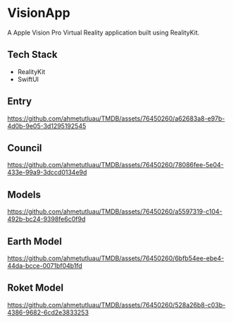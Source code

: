 # VisionApp
A Apple Vision Pro Virtual Reality application built using RealityKit.

## Tech Stack
- RealityKit
- SwiftUI

## Entry
https://github.com/ahmetutluau/TMDB/assets/76450260/a62683a8-e97b-4d0b-9e05-3d1295192545

## Council
https://github.com/ahmetutluau/TMDB/assets/76450260/78086fee-5e04-433e-99a9-3dccd0134e9d

## Models
https://github.com/ahmetutluau/TMDB/assets/76450260/a5597319-c104-492b-bc24-9398fe6c0f9d

## Earth Model
https://github.com/ahmetutluau/TMDB/assets/76450260/6bfb54ee-ebe4-44da-bcce-0071bf04b1fd

## Roket Model
https://github.com/ahmetutluau/TMDB/assets/76450260/528a26b8-c03b-4386-9682-6cd2e3833253
